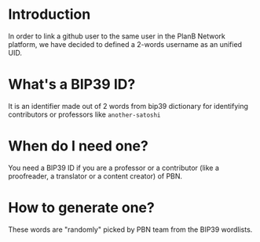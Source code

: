 # Introduction 

In order to link a github user to the same user in the PlanB Network platform, we have decided to defined a 2-words username as an unified UID. 

# What's a BIP39 ID?
 It is an identifier made out of 2 words from bip39 dictionary for identifying contributors or professors like ```another-satoshi```

# When do I need one?
You need a BIP39 ID if you are a professor or a contributor (like a proofreader, a translator or a content creator) of PBN.

# How to generate one?
These words are "randomly" picked by PBN team from the BIP39 wordlists.